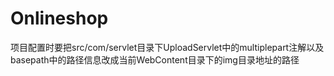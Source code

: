 # Onlineshop
项目配置时要把src/com/servlet目录下UploadServlet中的multiplepart注解以及basepath中的路径信息改成当前WebContent目录下的img目录地址的路径
